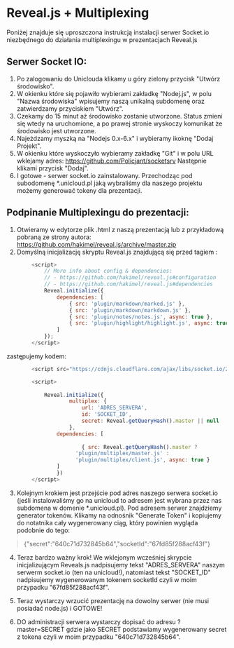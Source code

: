 # Reveal.js + Multiplexing

Poniżej znajduje się uproszczona instrukcją instalacji serwer Socket.io niezbędnego do działania multiplexingu w prezentacjach Reveal.js


## Serwer Socket IO:
1. Po zalogowaniu do Uniclouda klikamy u góry zielony przycisk "Utwórz środowisko".
2. W okienku które się pojawiło wybierami zakładkę "Nodej.js", w polu "Nazwa środowiska" wpisujemy naszą unikalną subdomenę oraz zatwierdzamy przyciskiem "Utwórz".
3. Czekamy do 15 minut aż środowisko zostanie utworzone. Status zmieni się wtedy na uruchomione, a po prawej stronie wyskoczy komunikat że środowisko jest utworzone.
4. Najeżdzamy myszką na "Nodejs 0.x-6.x" i wybieramy ikoknę "Dodaj Projekt".
5. W okienku które wyskoczyło wybieramy zakładkę "Git" i w polu URL wklejamy adres:
https://github.com/Policjant/socketsrv
Następnie klikami przycisk "Dodaj".
6. I gotowe - serwer socket.io zainstalowany. Przechodząc pod subodomenę *.unicloud.pl jaką wybraliśmy dla naszego projektu możemy generować tokeny dla prezentacji.


## Podpinanie Multiplexingu do prezentacji:
1. Otwieramy w edytorze plik .html z naszą prezentacją lub z przykładową pobraną ze strony autora: https://github.com/hakimel/reveal.js/archive/master.zip
2. Domyślną inicjalizację skryptu Reveal.js znajdującą się przed tagiem </body>:
```javascript
		<script>
			// More info about config & dependencies:
			// - https://github.com/hakimel/reveal.js#configuration
			// - https://github.com/hakimel/reveal.js#dependencies
			Reveal.initialize({
				dependencies: [
					{ src: 'plugin/markdown/marked.js' },
					{ src: 'plugin/markdown/markdown.js' },
					{ src: 'plugin/notes/notes.js', async: true },
					{ src: 'plugin/highlight/highlight.js', async: true, callback: function() { hljs.initHighlightingOnLoad(); } }
				]
			});
		</script>
```

zastępujemy kodem:
```javascript
		<script src="https://cdnjs.cloudflare.com/ajax/libs/socket.io/2.0.4/socket.io.slim.js" integrity="sha256-jniDwC1PC9OmGoyPxA9VpGvgwDYyxsMqu5Q4OrF5wNY=" crossorigin="anonymous"></script>

		<script>
			
			Reveal.initialize({
					multiplex: {
						url: 'ADRES_SERVERA',
						id: 'SOCKET_ID',
						secret: Reveal.getQueryHash().master || null
					},
				dependencies: [
			
						{ src: Reveal.getQueryHash().master ?
					  'plugin/multiplex/master.js' :
					  'plugin/multiplex/client.js', async: true }
				]
				})
		</script>
```

3. Kolejnym krokiem jest przejście pod adres naszego serwera socket.io (jeśli instalowaliśmy go na unicloud to adresem jest wybrana przez nas subdomena w domenie *.unicloud.pl). 
Pod adresem serwer znajdziemy generator tokenów. Klikamy na odnośnik "Generate Token" i kopiujemy do notatnika cały wygenerowany ciąg, który powinien wygląda podobnie do tego:
> {"secret":"640c71d732845b64","socketId":"67fd85f288acf43f"}

4. Teraz bardzo ważny krok! We wklejonym wcześniej skrypcie inicjalizującym Reveals.js nadpisujemy tekst "ADRES_SERVERA" naszym serwerm socket.io (ten na unicloud!),
natomiast tekst "SOCKET_ID" nadpisujemy wygenerowanym tokenem socketId czyli w moim przypadku "67fd85f288acf43f".

5. Teraz wystarczy wrzucić prezentację na dowolny serwer (nie musi posiadać node.js) i GOTOWE!

7. DO administracji serwera wystarczy dopisać do adresu ?master=SECRET gdzie jako SECRET podstawiamy wygenerowany secret z tokena czyli w moim przypadku "640c71d732845b64".

